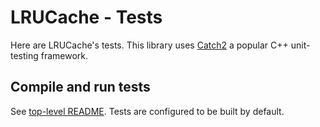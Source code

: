 # LRUCache - Tests

Here are LRUCache's tests. This library uses [Catch2](https://github.com/catchorg/Catch2/tree/v2.x) a popular C++ unit-testing framework.

## Compile and run tests

See [top-level README](../README.md#tests-and-examples). Tests are configured to be built by default.
